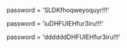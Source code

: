 









password = 'SLDKfhoqweyoquyr!!!'


password = 'iuDHFUIEHfur3iru!!!'

password = 'ddddddDHFUIEHfur3iru!!!'
